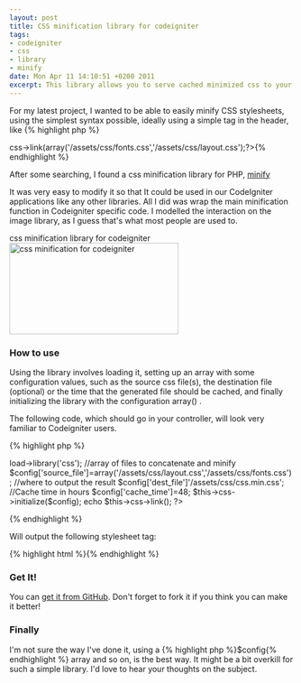 ```yaml
--- 
layout: post
title: CSS minification library for codeigniter
tags: 
- codeigniter
- css
- library
- minify
date: Mon Apr 11 14:10:51 +0200 2011
excerpt: This library allows you to serve cached minimized css to your users without any action on your part
---
```

For my latest project, I wanted to be able to easily minify CSS stylesheets, using the simplest syntax possible, ideally using a simple tag in the header, like {% highlight php %}
<?php echo $this->css->link(array('/assets/css/fonts.css','/assets/css/layout.css');?>{% endhighlight %}

After some searching, I found a css minification library for PHP, <a href="https://code.google.com/p/minify/">minify</a>

It was very easy to modify it so that It could be used in our CodeIgniter applications like any other libraries.
All I did was wrap the main minification function in Codeigniter specific code.
I modelled the interaction on the image library, as I guess that's what most people are used to.

<div class="image-with-caption aligncenter" style="width:300px"><div class="caption">css minification library for codeigniter</div><a href="http://jfoucher.com/uploads/2011/04/Screenshot.png"><img class="size-medium wp-image-450" title="css minification for codeigniter" src="http://jfoucher.com/uploads/2011/04/Screenshot-300x162.png" alt="css minification for codeigniter" width="300" height="162" /></a></div>

<h3>How to use</h3>
Using the library involves loading it, setting up an array with some configuration values, such as the source css file(s), the destination file (optional) or the time that the generated file should be cached, and finally initializing the library with the configuration array() .

The following code, which should go in your controller, will look very familiar to Codeigniter users.


{% highlight php %}
<?php
$this->load->library('css');
//array of files to concatenate and minify
$config['source_file']=array('/assets/css/layout.css','/assets/css/fonts.css');
//where to output the result
$config['dest_file']'/assets/css/css.min.css';
//Cache time in hours
$config['cache_time']=48;
$this->css->initialize($config);
echo $this->css->link();
?>

{% endhighlight %}

Will output the following stylesheet tag:

{% highlight html %}<link rel="stylesheet" href="/assets/css/css.min.css" type="text/css" media="screen" />{% endhighlight %}


<h3>Get It!</h3>
You can <a href="https://github.com/jfoucher/codeigniter-css-library">get it from GitHub</a>. Don't forget to fork it if you think you can make it better!
<h3>Finally</h3>
I'm not sure the way I've done it, using a {% highlight php %}$config{% endhighlight %} array and so on, is the best way. It might be a bit overkill for such a simple library. I'd love to hear your thoughts on the subject.
